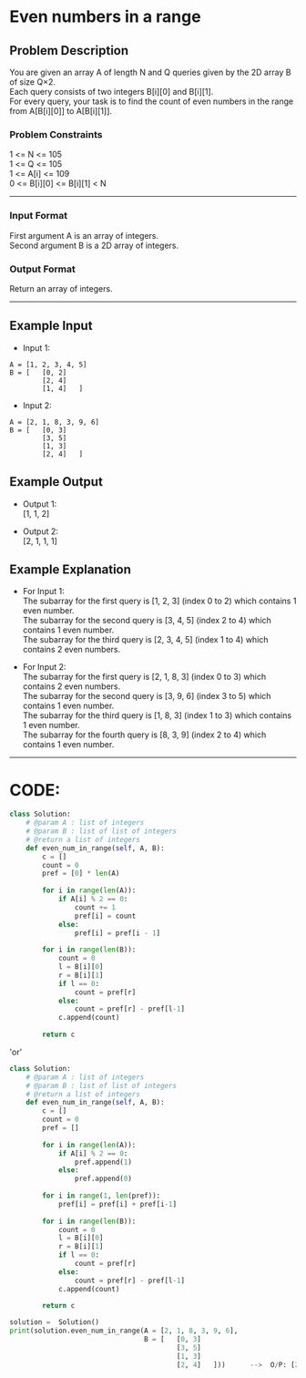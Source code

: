 # Even numbers in a range

## Problem Description
You are given an array A of length N and Q queries given by the 2D array B of size Q×2. </br>
Each query consists of two integers B[i][0] and B[i][1]. </br>
For every query, your task is to find the count of even numbers in the range from A[B[i][0]] to A[B[i][1]]. </br>

### Problem Constraints
1 <= N <= 105 </br>
1 <= Q <= 105 </br>
1 <= A[i] <= 109 </br>
0 <= B[i][0] <= B[i][1] < N </br>

---

### Input Format
First argument A is an array of integers. </br>
Second argument B is a 2D array of integers. </br>

### Output Format
Return an array of integers.

---

## Example Input

- Input 1: </br>
```
A = [1, 2, 3, 4, 5] 
B = [   [0, 2] 
        [2, 4]
        [1, 4]   ]
```
- Input 2: </br>
```
A = [2, 1, 8, 3, 9, 6] 
B = [   [0, 3]
        [3, 5]
        [1, 3] 
        [2, 4]   ]
```

## Example Output

- Output 1: </br>
[1, 1, 2]

- Output 2: </br>
[2, 1, 1, 1]


## Example Explanation

- For Input 1: </br> 
The subarray for the first query is [1, 2, 3] (index 0 to 2) which contains 1 even number. </br> 
The subarray for the second query is [3, 4, 5] (index 2 to 4) which contains 1 even number. </br> 
The subarray for the third query is [2, 3, 4, 5] (index 1 to 4) which contains 2 even numbers. </br>

- For Input 2: </br>
The subarray for the first query is [2, 1, 8, 3] (index 0 to 3) which contains 2 even numbers. </br>
The subarray for the second query is [3, 9, 6] (index 3 to 5) which contains 1 even number. </br>
The subarray for the third query is [1, 8, 3] (index 1 to 3) which contains 1 even number. </br> 
The subarray for the fourth query is [8, 3, 9] (index 2 to 4) which contains 1 even number. </br>

---

# CODE:

```python
class Solution:
    # @param A : list of integers
    # @param B : list of list of integers
    # @return a list of integers
    def even_num_in_range(self, A, B):
        c = []
        count = 0
        pref = [0] * len(A)
            
        for i in range(len(A)):
            if A[i] % 2 == 0:
                count += 1
                pref[i] = count
            else:
                pref[i] = pref[i - 1]
            
        for i in range(len(B)):
            count = 0
            l = B[i][0]
            r = B[i][1]
            if l == 0:
                count = pref[r]
            else:
                count = pref[r] - pref[l-1]
            c.append(count)
             
        return c
```

'or'

```python
class Solution:
    # @param A : list of integers
    # @param B : list of list of integers
    # @return a list of integers
    def even_num_in_range(self, A, B):
        c = []
        count = 0
        pref = []
             
        for i in range(len(A)):
            if A[i] % 2 == 0:
                pref.append(1)
            else:
                pref.append(0)
        
        for i in range(1, len(pref)):
            pref[i] = pref[i] + pref[i-1]
        
        for i in range(len(B)):
            count = 0
            l = B[i][0]
            r = B[i][1]
            if l == 0:
                count = pref[r]
            else:
                count = pref[r] - pref[l-1]
            c.append(count)
             
        return c
```

```python
solution =  Solution()
print(solution.even_num_in_range(A = [2, 1, 8, 3, 9, 6],
                                 B = [   [0, 3]
                                         [3, 5]
                                         [1, 3] 
                                         [2, 4]   ]))      -->  O/P: [2, 1, 1, 1]
```
